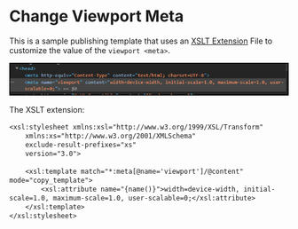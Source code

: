 # Change Viewport Meta

This is a sample publishing template that uses an 
[XSLT Extension](https://www.oxygenxml.com/doc/versions/22.0/ug-webhelp-responsive/topics/whr-responsive-override-xslt-dita-xslt-import.html) File to customize the value of the `viewport <meta>`.

![Output Sample](change-meta.png)

The XSLT extension:
```
<xsl:stylesheet xmlns:xsl="http://www.w3.org/1999/XSL/Transform"
    xmlns:xs="http://www.w3.org/2001/XMLSchema"
    exclude-result-prefixes="xs"
    version="3.0">
    
    <xsl:template match="*:meta[@name='viewport']/@content" mode="copy_template">
        <xsl:attribute name="{name()}">width=device-width, initial-scale=1.0, maximum-scale=1.0, user-scalable=0;</xsl:attribute>
    </xsl:template>
</xsl:stylesheet>
```



